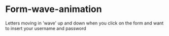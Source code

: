 # Form-wave-animation
Letters moving in 'wave' up and down when you click on the form and want to insert your username and password
